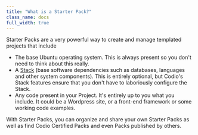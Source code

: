 ```yaml
---
title: "What is a Starter Pack?"
class_name: docs
full_width: true
---
```


Starter Packs are a very powerful way to create and manage templated projects that include

- The base Ubuntu operating system. This is always present so you don't need to think about this really.
- A [Stack](/docs/project/stacks/) (base software dependencies such as databases, languages and other system components). This is entirely optional, but Codio's Stack features ensure that you don't have to laboriously configure the Stack.
- Any code present in your Project. It's entirely up to you what you include. It could be a Wordpress site, or a front-end framework or some working code examples.

With Starter Packs, you can organize and share your own Starter Packs as well as find Codio Certified Packs and even Packs published by others.

